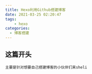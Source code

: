 ```yaml
---
title: Hexo利用Github搭建博客
date: 2021-03-25 02:20:47
tags: 
    - hexo
categories:
  - 博客搭建
---
```


## 这篇开头
    主要是针对想要自己搭建博客的小伙伴们来sheli
